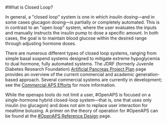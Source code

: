 #What is Closed Loop? 

In general, a "closed loop" system is one in which insulin dosing—and in some cases glucagon dosing—is partially or completely automated. This is in contrast to an "open loop" system, where the user evaluates the inputs and manually instructs the insulin pump to dose a specific amount. In both cases, the goal is to maintain blood glucose within the desired range through adjusting hormone doses.

There are numerous different types of closed loop systems, ranging from simple basal suspend systems designed to mitigate extreme hypoglycemia to dual hormone, fully automated systems. The JDRF (formerly Juvenile Diabetes Research Foundation) [Artificial Pancreas Project Plan](http://jdrf.org/research/treat/artificial-pancreas-project/) page provides an overview of the current commercial and academic generation-based approach. Several commercial systems are currently in development; see the [Commercial APS Efforts](Other-projects/commercial.md) for more information.


While the openaps tools do not limit a user, \#OpenAPS is focused on a single-hormone hybrid closed-loop system—that is, one that uses only insulin (no glucagon) and does not aim to replace user interaction for mealtime bolusing. A primer on the theory of operation for #OpenAPS can be found at the [\#OpenAPS Reference Design](http://openaps.org/open-artificial-pancreas-system-openaps-reference-design/) page.